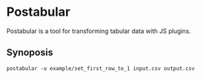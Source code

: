 # Postabular

Postabular is a tool for transforming tabular data with JS plugins.

## Synoposis

```
postabular -u example/set_first_row_to_1 input.csv output.csv
```
